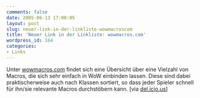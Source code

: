 ```yaml
---
comments: false
date: 2005-06-13 17:00:05
layout: post
slug: neuer-link-in-der-linkliste-wowmacroscom
title: 'Neuer Link in der Linkliste: wowmacros.com'
wordpress_id: 164
categories:
- Links
---
```


Unter [wowmacros.com](http://www.wowmacros.com/) findet sich eine Übersicht über eine Vielzahl von Macros, die sich sehr einfach in WoW einbinden lassen. Diese sind dabei praktischerweise auch nach Klassen sortiert, so dass jeder Spieler schnell für ihn/sie relevante Macros durchstöbern kann.
[via [del.icio.us](http://del.icio.us/tag/worldofwarcraft)]
